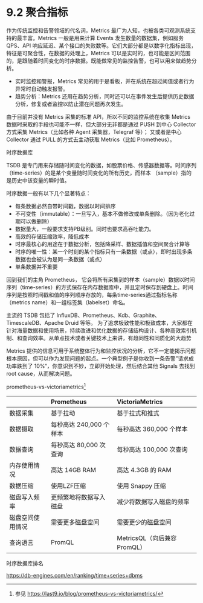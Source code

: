 # 9.2 聚合指标

作为传统监控和告警领域的代名词，Metrics 最广为人知，也被各类可观测系统支持的最丰富。Metrics 一般是用来计算 Events 发生数量的数据集，例如服务 QPS、API 响应延迟、某个接口的失败数等。它们大部分都是以数字化指标出现，特征是可聚合性，在数据的处理上，Metrics 可以是实时的，也可能是区间范围的，是跟随着时间变化的时序数据。既能做常见的监控告警，也可以用来做趋势分析。

- 实时监控和警报，Metrics 常见的用于是看板，并在系统在超过阈值或者行为异常时自动触发报警。
- 趋势分析：Metrics 还用在趋势分析，同时还可以在事件发生后提供历史数据分析，修复或者监控以防止潜在问题再次发生。

由于目前并没有 Metrics 采集的标准 API，所以不同的监控系统在收集 Metrics 数据时采取的手段也可能不一样，但大部分无非都是通过 PUSH 到中心 Collector 方式采集 Metrics（比如各种 Agent 采集器，Telegraf 等）； 又或者是中心 Collector 通过 PULL 的方式去主动获取 Metrics（比如 Prometheus）。


时序数据库

TSDB 是专门用来存储随时间变化的数据，如股票价格、传感器数据等。时间序列（time-series）的是某个变量随时间变化的所有历史，而样本 （sample）指的是历史中该变量的瞬时值。


时序数据一般有以下几个显著特点：

- 每条数据必然自带时间戳，数据以时间排序
- 不可变性（immutable）：一旦写入，基本不做修改或单条删除。（因为老化过期可以做删除）
- 数据量大，一般要求支持PB级别。同时也要求高吞吐能力。
- 高效的存储压缩效率，降低成本
- 时序最核心的用途在于数据分析，包括降采样、数据插值和空间聚合计算等
- 时序的唯一性：某一个时刻的某个指标只有一条数据（或点），即时出现多条数据也会被认为是同一条数据（或点）
- 单条数据并不重要



回到我们的主角 Prometheus， 它会将所有采集到的样本（sample）数据以时间序列（time-series）的方式保存在内存数据库中，并且定时保存到硬盘上。时间序列是按照时间戳和值的序列顺序存放的，每条time-series通过指标名称（metrics name）和一组标签集（labelset）命名。

主流的 TSDB 包括了 InfluxDB、Prometheus、Kdb、Graphite、TimescaleDB、Apache Druid 等等。
为了追求极致性能和极致成本，大家都在针对海量数据和使用场景，持续改进和优化数据的存储结构设计、各种高效索引机制、和查询效率。从单点技术或者关键技术上来讲，有趋同性和同质化的大趋势


Metrics 提供的信息可用于系统整体行为和监控状况的分析，它不一定能揭示问题根本原因，但可以作为发现问题的起点。一个典型例子是你收到一条告警”请求成功率跌到了 10%“，你意识到不妙，立即开始处理，然后结合其他 Signals 去找到 root cause，从而解决问题。

prometheus-vs-victoriametrics[^1]

||Prometheus| VictoriaMetrics | 
|:--|:--|:--|
|数据采集	 |基于拉动	|基于拉式和推式|
|数据摄取	 |每秒高达 240,000 个样本|	每秒高达 360,000 个样本|
|数据查询 |	每秒高达 80,000 次查询	|每秒高达 100,000 次查询|
|内存使用情况	|高达 14GB RAM	|高达 4.3GB 的 RAM|
|数据压缩	 |使用LZF压缩	| 使用 Snappy 压缩|
|磁盘写入频率|	更频繁地将数据写入磁盘	|减少将数据写入磁盘的频率|
|磁盘空间使用情况	|需要更多磁盘空间	|需要更少的磁盘空间|
|查询语言	|PromQL	|MetricsQL（向后兼容 PromQL）|

时序数据库排名

https://db-engines.com/en/ranking/time+series+dbms

[^1]: 参见 https://last9.io/blog/prometheus-vs-victoriametrics/
